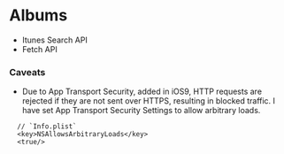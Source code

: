 # Albums

- Itunes Search API
- Fetch API

### Caveats

- Due to App Transport Security, added in iOS9, HTTP requests are rejected if they are not sent over HTTPS, resulting in blocked traffic. I have set App Transport Security Settings to allow arbitrary loads.  

```
  // `Info.plist` 
  <key>NSAllowsArbitraryLoads</key>
  <true/>

```

